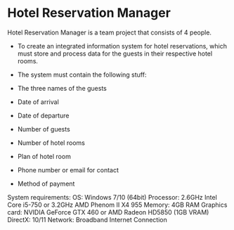 # Hotel Reservation Manager

Hotel Reservation Manager is a team project that consists of 4 people.
- To create an integrated information system for hotel reservations, which must store and process data for the guests in their respective hotel rooms.
- The system must contain the following stuff:

- The three names of the guests
- Date of arrival
- Date of departure
- Number of guests
- Number of hotel rooms
- Plan of hotel room
- Phone number or email for contact
- Method of payment

System requirements: 
OS: Windows 7/10 (64bit)
Processor: 2.6GHz Intel Core i5-750 or 3.2GHz AMD Phenom II X4 955
Memory: 4GB RAM
Graphics card: NVIDIA GeForce GTX 460 or AMD Radeon HD5850 (1GB VRAM)
DirectX: 10/11
Network: Broadband Internet Connection

